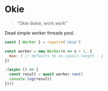 # Okie

> "Okie dokie, work work"

Dead simple worker threads pool.

```js
const { Worker } = require('okie')

const worker = new Worker(n => n + 1, {
  max: 3 // defaults to os.cpus().length - 1
})

;(async () => {
  const result = await worker.run()
  console.log(result)
})()
```